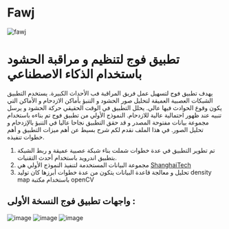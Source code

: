 # Fawj

![fawj](https://user-images.githubusercontent.com/59482214/155881193-909ca216-c984-41a6-b816-3378c0273f51.png)
# **تطبيق فوج لتنظيم و مراقبة الحشود باستخدام الذكاء الاصطناعي**
يهدف تطبيق فوج لتسهيل عمل فريق المراقبة فب الأحداث الكبيرة. يستخدم التطبيق الشبكات العصبية العميقة لتحليل صور الحشود و التنبؤ بأماكن الازدحام و الأماكن التي يكون وقوع الحوادث فيها عالي. يحلل التطبيق في الوقت الحقيقي حركة الحشود و يرسل تنبيه عند ظهور احتمالية عالية للازدحام. 
النموذج الأولي من تطبيق فوج تم بناءه باستخدام مجموعة بيانات مفتوحة المصدر و قد حقق التطبيق نجاحا عاليا في التنبؤ بالإزدحام و تحليل الصور. في هذا الملف نقدم لكم شرح بسيط عن أهم ميزات التطبيق و أهم خطوات تنفيذه. 

1. تم تطوير التطبيق في عدة خطوات شملت بناء شبكة عصبية عميقة و ربط الشبكة بتطبيق اندرويد باستخدام أحدث التقنيات. 
2. مجموعة البيانات المستخدمة لتنفيذ النموذج الأولي هي [ShanghaiTech](https://www.kaggle.com/tthien/shanghaitech)
3. تحليل و معالجة قاعدة البيانات يتكون من عدة خطوات أبرزها كان توليد density map باستخدام مكتبة openCV 
## واجهات تطبيق فوج النسخة الأولى : 
![image](https://user-images.githubusercontent.com/59482214/155958717-bcc55ba5-68fb-4b60-a7af-a3fa05a0c616.png)
![image](https://user-images.githubusercontent.com/59482214/155958739-ba64b598-5ee6-40ea-a480-f73d84eab854.png)
![image](https://user-images.githubusercontent.com/59482214/155958765-8dd79995-c054-471a-b8ea-efdf8763e8cd.png)
